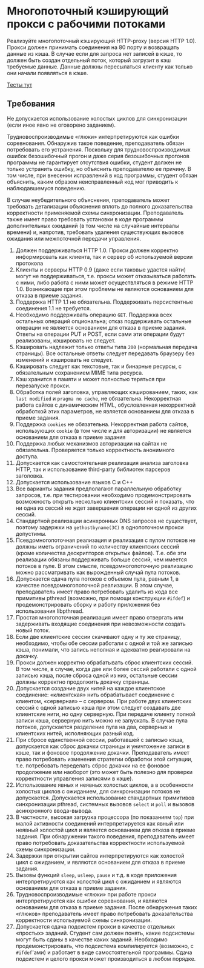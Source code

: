 # Многопоточный кэширующий прокси с рабочими потоками

Реализуйте многопоточный кэширующий HTTP-proxy (версия HTTP 1.0). Прокси должен принимать соединения на 80 порту и возвращать данные из кэша. В случае если для запроса нет записей в кэше, то должен быть создан отдельный поток, который загрузит в кэш требуемые данные. Данные должны пересылаться клиенту как только они начали появляться в кэше.

[Тесты тут](tests)

## Требования

Не допускается использование холостых циклов для синхронизации (если иное явно не оговорено заданием).

Трудновоспроизводимые «глюки» интерпретируются как ошибки соревнования. Обнаружив такое поведение, преподаватель обязан потребовать его устранения. Поскольку для трудновоспроизводимых ошибок безошибочный прогон и даже серия безошибочных прогонов программы не гарантирует отсутствия ошибки, студент должен не только устранить ошибку, но объяснить преподавателю ее причину. В том числе, при внесении исправлений в код программы, студент обязан объяснить, каким образом неисправленный код мог приводить к наблюдавшемуся поведению.

В случае неубедительного объяснения, преподаватель может требовать детализации объяснения вплоть до полного доказательства корректности применяемой схемы синхронизации. Преподаватель также имеет право требовать установки в коде программы дополнительных ожиданий (в том числе на случайные интервалы времени) и, напротив, требовать удаления существующих вызовов ожидания или межпоточной передачи управления.

1. Должен поддерживаться HTTP 1.0. Прокси должен корректно информировать как клиента, так и сервер об используемой версии протокола
2. Клиенты и серверы HTTP 0.9 (даже если таковые удастся найти) могут не поддерживаться, т.е. прокси может отказываться работать с ними, либо работа с ними может осуществляться в режиме HTTP 1.0. Возникающие при этом проблемы не являются основанием для отказа в приеме задания.
3. Поддержка HTTP 1.1 не обязательна. Поддерживать персистентные соединения 1.1 не требуется.
4. Необходимо поддерживать операцию `GET`. Поддержка всех остальных операций опциональна; отказ поддерживать остальные операции не является основанием для отказа в приеме задания. Ответы на операции PUT и POST, если сами эти операции будут реализованы, кэшировать не следует.
5. Кэшировать надлежит только ответы типа `200` (нормальная передача страницы). Все остальные ответы следует передавать браузеру без изменений и кэшировать не следует.
6. Кэшировать следует как текстовые, так и бинарные ресурсы, с обязательным сохранением MIME типа ресурса.
7. Кэш хранится в памяти и может полностью теряться при перезапуске прокси.
8. Обработка полей заголовка, управляющих кэшированием, таких, как `last modified` и `pragma no cache`, не обязательна. Некорректная работа сайтов с динамическим HTML, обусловленная некорректной обработкой этих параметров, не является основанием для отказа в приеме задания.
9. Поддержка `cookies` не обязательна. Некорректная работа сайтов, использующих `cookie` (в том числе и для авторизации) не является основанием для отказа в приеме задания
10. Поддержка любых механизмов авторизации на сайтах не обязательна. Проверяется только корректность анонимного доступа.
11. Допускается как самостоятельная реализация анализа заголовка HTTP, так и использование third-party библиотек парсеров заголовка.
12. Допускается использование языков C и C++
13. Все варианты задания предполагают параллельную обработку запросов, т.е. при тестировании необходимо продемонстрировать возможность открыть несколько клиентских сессий и показать, что ни одна из сессий не ждет завершения операции ни одной из других сессий.
14. Стандартной реализации асинхронных DNS запросов не существует, поэтому задержки на `gethostbyname(3C)` в однопоточном прокси допустимы.
15. Псевдомногопоточная реализация и реализация с пулом потоков не должны иметь ограничений по количеству клиентских сессий (кроме количества дескрипторов открытых файлов). Т.е. обе эти реализации обязаны поддерживать больше сессий, чем имеется потоков в пуле. В этом смысле, псевдомногопоточную реализацию можно рассматривать как вырожденный случай пула потоков.
16. Допускается сдача пула потоков с объемом пула, равным 1, в качестве псевдомногопоточной реализации. В этом случае, преподаватель имеет право потребовать удалить из кода все примитивы pthread (возможно, при помощи конструкции `#ifdef`) и продемонстрировать сборку и работу приложения без использования libpthread.
17. Простая многопоточная реализация имеет право отвергать или задерживать входящие соединения при невозможности создать новый поток.
18. Если две клиентские сессии скачивают одну и ту же страницу, необходимо, чтобы обе сессии работали с одной и той же записью кэша, понимали, что запись неполная и адекватно реагировали на докачку.
19. Прокси должен корректно обрабатывать сброс клиентских сессий. В том числе, в случае, когда две или более сессий работали с одной записью кэша, после сброса одной из них, остальные сессии должны корректно продолжить докачку страницы.
20. Допускается создание двух нитей на каждое клиентское соединение: «клиентская» нить обрабатывает соединение с клиентом, «серверная» – с сервером. При работе двух клиентских сессий с одной записью кэша при этом следует создавать две клиентские нити, но одну серверную. При передаче клиенту полной записи кэша, серверную нить можно не запускать. В случае пула потоков, допускается разделение пула на два, серверных и клиентских нитей, исполняющих разный код.
21. При сбросе единственной сессии, работавшей с записью кэша, допускается как сброс докачки страницы и уничтожение записи в кэше, так и фоновое продолжение докачки. Преподаватель имеет право потребовать изменения стратегии обработки этой ситуации, т.е. потребовать переделать сброс докачки на ее фоновое продолжение или наоборот (это может быть полезно для проверки корректности управления записями в кэше).
22. Использование явных и неявных холостых циклов, а в особенности холостых циклов с ожиданием, для синхронизации потоков не допускается. Допускается использование стандартных примитивов синхронизации pthread, системных вызовов `select` и `poll` и вызовов асинхронного ввода-вывода.
23. В частности, высокая загрузка процессора (по показаниям `top`) при малой активности соединений интерпретируется как явный или неявный холостой цикл и является основанием для отказа в приеме задания. При обнаружении такого поведения, преподаватель имеет право потребовать доказательства корректности используемой схемы синхронизации.
24. Задержки при открытии сайтов интерпретируются как холостой цикл с ожиданием, и являются основанием для отказа в приеме задания.
25. Вызовы функций `sleep`, `usleep`, `pause` и т.д. в коде приложения интерпретируются как холостой цикл с ожиданием и являются основанием для отказа в приеме задания.
26. Трудновоспроизводимые «глюки» при работе прокси интерпретируются как ошибки соревнования, и являются основанием для отказа в приеме задания. После обнаружения таких «глюков» преподаватель имеет право потребовать доказательства корректности используемой схемы синхронизации.
27. Допускается сдача подсистем прокси в качестве отдельных «простых» заданий. Студент сам должен понять, какие подсистемы могут быть сданы в качестве каких заданий. Необходимо продемонстрировать, что подсистема компилируется (возможно, с `#ifdef`'ами) и работает в виде самостоятельной программы. Сдача подсистем и целого прокси может производиться в любом порядке.
